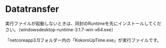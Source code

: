 # Datatransfer
実行ファイルが起動しないときは、同封のRuntimeを先にインストールしてください。（windowsdesktop-runtime-3.1.7-win-x64.exe）

「netcoreapp3.1]フォルダー内の「KokoroUpTime.exe」が実行ファイルです。
